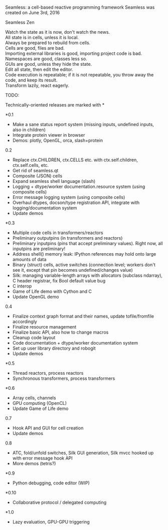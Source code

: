 Seamless: a cell-based reactive programming framework
Seamless was created on June 3rd, 2016

Seamless Zen

Watch the state as it is now, don't watch the news.  
All state is in cells, unless it is local.  
Always be prepared to rebuild from cells.  
Cells are good, files are bad.  
Importing external libraries is good, importing project code is bad.  
Namespaces are good, classes less so.  
GUIs are good, unless they hide the state.  
Edit all state, then edit the editor.  
Code execution is repeatable; if it is not repeatable, you throw away the code, and keep its result.  
Transform lazily, react eagerly.  

TODO:

Technically-oriented releases are marked with *

*0.1
- Make a sane status report system (missing inputs, undefined inputs, also in children)
- Integrate protein viewer in browser
- Demos: plotly, OpenGL, orca, slash+protein  

0.2
- Replace ctx.CHILDREN, ctx.CELLS etc. with ctx.self.children, ctx.self.cells, etc.
- Get rid of seamless.qt
- Composite (JSON) cells
- Expand seamless shell language (slash)
- Logging + dtype/worker documentation.resource system (using composite cells)
- Error message logging system (using composite cells)
- Overhaul dtypes, docson/type registration API, integrate with logging/documentation system
- Update demos

*0.3
- Multiple code cells in transformers/reactors
- Preliminary outputpins (in transformers and reactors)
- Preliminary inputpins (pins that accept preliminary values). Right now, all inputpins are preliminary!
- Address shell() memory leak: IPython references may hold onto large amounts of data
- Binary (struct) cells, active switches (connection level; workers don't see it, except that pin becomes undefined/changes value)
- Silk: managing variable-length arrays with allocators (subclass ndarray), C header registrar, fix Bool default value bug
- C interop
- Game of Life demo with Cython and C
- Update OpenGL demo

0.4
- Finalize context graph format and their names, update tofile/fromfile accordingly
- Finalize resource management
- Finalize basic API, also how to change macros
- Cleanup code layout
- Code documentation + dtype/worker documentation system
- Set up user library directory and robogit
- Update demos

*0.5
- Thread reactors, process reactors
- Synchronous transformers, process transformers

*0.6
- Array cells, channels
- GPU computing (OpenCL)
- Update Game of Life demo

0.7
- Hook API and GUI for cell creation
- Update demos

0.8
- ATC, fold/unfold switches, Silk GUI generation, Silk mvcc hooked up with error message hook API
- More demos (tetris?)

*0.9
- Python debugging, code editor (WIP)

*0.10
- Collaborative protocol / delegated computing

*1.0
- Lazy evaluation, GPU-GPU triggering
